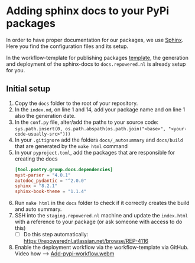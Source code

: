 # Adding sphinx docs to your PyPi packages

In order to have proper documentation for our packages, we use [Sphinx](https://www.sphinx-doc.org/en/master/). Here you find the configuration files and its setup.

In the workflow-template for publishing packages [template](https://github.com/repowerednl/.github/blob/main/workflow-templates/test-sphinx-release-pypi.yml), the generation and deployment of the sphinx-docs to `docs.repowered.nl` is already setup for you.

## Initial setup

1. Copy the `docs` folder to the root of your repository.
2. In the `index.md`, on line 1 and 14, add your package name and on line 1 also the generation date.
3. In the `conf.py` file, alter/add the paths to your source code: `sys.path.insert(0, os.path.abspath(os.path.join("<base>", "<your-code-usually-src>")))`
4. In your `.gitignore` add the folders `docs/_autosummary` and `docs/build` that are generated by the `make html` command
5. In your `pyproject.toml`, add the packages that are responsible for creating the docs
    ```toml
    [tool.poetry.group.docs.dependencies]
    myst-parser = "4.0.1"
    autodoc_pydantic = "^2.0.0"
    sphinx = "8.2.1"
    sphinx-book-theme = "1.1.4"
    ```
6. Run `make html` in the `docs` folder to check if it correctly creates the build and auto summary.
7. SSH into the `staging.repowered.nl` machine and update the `index.html` with a reference to your package (or ask someone with access to do this)
   - [ ] Do this step automatically: https://repowerednl.atlassian.net/browse/REP-4116
8. Enable the deployment workflow via the workflow-template via GitHub. Video how --> [Add-pypi-workflow.webm](Add-pypi-workflow.webm)